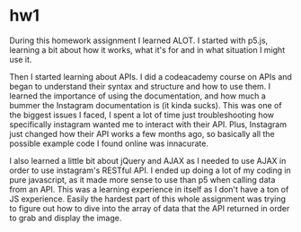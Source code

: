 # hw1
During this homework assignment I learned ALOT.
I started with p5.js, learning a bit about how it works, what it's for and in what situation I might use it.

Then I started learning about APIs. I did a codeacademy course on APIs and began to understand their syntax and structure and how to use them. I learned the importance of using the documentation, and how much a bummer the Instagram documentation is (it kinda sucks). This was one of the biggest issues I faced, I spent a lot of time just troubleshooting how specifically instagram wanted me to interact with their API. Plus, Instagram just changed how their API works a few months ago, so basically all the possible example code I found online was innacurate. 

I also learned a little bit about jQuery and AJAX as I needed to use AJAX in order to use instagram's RESTful API. 
I ended up doing a lot of my coding in pure javascript, as it made more sense to use than p5 when calling data from an API. This was a learning experience in itself as I don't have a ton of JS experience. Easily the hardest part of this whole assignment was trying to figure out how to dive into the array of data that the API returned in order to grab and display the image. 
